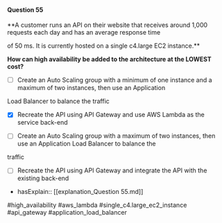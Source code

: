#### Question  55


**A customer runs an API on their website that receives around 1,000 requests each day and has an average response time

of 50 ms. It is currently hosted on a single c4.large EC2 instance.**


**How can high availability be added to the architecture at the LOWEST cost?**


- [ ] Create an Auto Scaling group with a minimum of one instance and a maximum of two instances, then use an Application

Load Balancer to balance the traffic


- [x] Recreate the API using API Gateway and use AWS Lambda as the service back-end


- [ ] Create an Auto Scaling group with a maximum of two instances, then use an Application Load Balancer to balance the

traffic


- [ ] Recreate the API using API Gateway and integrate the API with the existing back-end



- hasExplain:: [[explanation_Question  55.md]]

#high_availability #aws_lambda #single_c4.large_ec2_instance #api_gateway #application_load_balancer 
